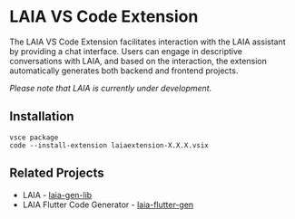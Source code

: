 # LAIA VS Code Extension

The LAIA VS Code Extension facilitates interaction with the LAIA assistant by providing a chat interface. Users can engage in descriptive conversations with LAIA, and based on the interaction, the extension automatically generates both backend and frontend projects.

*Please note that LAIA is currently under development.*

## Installation

```
vsce package
code --install-extension laiaextension-X.X.X.vsix
```

## Related Projects

* LAIA - [laia-gen-lib](https://github.com/albieta/LAIA)
* LAIA Flutter Code Generator - [laia-flutter-gen](https://github.com/albieta/laia_flutter_gen)